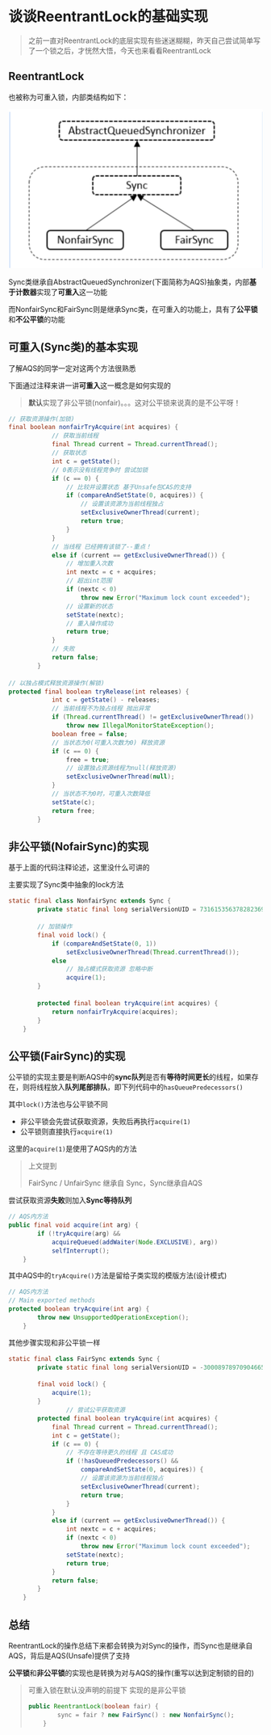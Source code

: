 # 谈谈ReentrantLock的基础实现

> 之前一直对ReentrantLock的底层实现有些迷迷糊糊，昨天自己尝试简单写了一个锁之后，才恍然大悟，今天也来看看ReentrantLock

## ReentrantLock

也被称为可重入锁，内部类结构如下：

![](../img/ReentrantLock.png)

Sync类继承自AbstractQueuedSynchronizer(下面简称为AQS)抽象类，内部**基于计数器**实现了**可重入**这一功能

而NonfairSync和FairSync则是继承Sync类，在可重入的功能上，具有了**公平锁**和**不公平锁**的功能

## 可重入(Sync类)的基本实现

了解AQS的同学一定对这两个方法很熟悉

下面通过注释来讲一讲**可重入**这一概念是如何实现的

> **默认**实现了非公平锁(nonfair)。。。这对公平锁来说真的是不公平呀！

```java
// 获取资源操作(加锁)
final boolean nonfairTryAcquire(int acquires) {
            // 获取当前线程
            final Thread current = Thread.currentThread();
            // 获取状态  
            int c = getState();
            // 0表示没有线程竞争时 尝试加锁
            if (c == 0) {
              	// 比较并设置状态 基于Unsafe包CAS的支持
                if (compareAndSetState(0, acquires)) {
                  	// 设置该资源为当前线程独占
                    setExclusiveOwnerThread(current);
                    return true;
                }
            }
            // 当线程 已经拥有该锁了--重点！
            else if (current == getExclusiveOwnerThread()) {
              	// 增加重入次数
                int nextc = c + acquires;
                // 超出int范围
                if (nextc < 0) 
                    throw new Error("Maximum lock count exceeded");
              	// 设置新的状态
                setState(nextc);
                // 重入操作成功
                return true;
            }
            // 失败
            return false;
        }

// 以独占模式释放资源操作(解锁)
protected final boolean tryRelease(int releases) {
            int c = getState() - releases;
            // 当前线程不为独占线程 抛出异常
            if (Thread.currentThread() != getExclusiveOwnerThread())
                throw new IllegalMonitorStateException();
            boolean free = false;
  			// 当状态为0(可重入次数为0) 释放资源
            if (c == 0) {
                free = true;
              	// 设置独占资源线程为null(释放资源)
                setExclusiveOwnerThread(null);
            }
  			// 当状态不为0时，可重入次数降低
            setState(c);
            return free;
        }
```



## 非公平锁(NofairSync)的实现

基于上面的代码注释论述，这里没什么可讲的

主要实现了Sync类中抽象的lock方法

```java
static final class NonfairSync extends Sync {
        private static final long serialVersionUID = 7316153563782823691L;

        // 加锁操作
        final void lock() {
            if (compareAndSetState(0, 1))
                setExclusiveOwnerThread(Thread.currentThread());
            else
              	// 独占模式获取资源 忽略中断
                acquire(1);
        }

        protected final boolean tryAcquire(int acquires) {
            return nonfairTryAcquire(acquires);
        }
    }
```



## 公平锁(FairSync)的实现

公平锁的实现主要是判断AQS中的**sync队列**是否有**等待时间更长**的线程，如果存在，则将线程放入**队列尾部排队**，即下列代码中的`hasQueuePredecessors()`

其中`lock()`方法也与公平锁不同

- 非公平锁会先尝试获取资源，失败后再执行`acquire(1)`
- 公平锁则直接执行`acquire(1)`

这里的`acquire(1)`是使用了AQS内的方法

> 上文提到
>
> FairSync / UnfairSync 继承自 Sync，Sync继承自AQS

尝试获取资源**失败**则加入**Sync等待队列**

```java
// AQS内方法
public final void acquire(int arg) {
        if (!tryAcquire(arg) &&
            acquireQueued(addWaiter(Node.EXCLUSIVE), arg))
            selfInterrupt();
    }
```

其中AQS中的`tryAcquire()`方法是留给子类实现的模版方法(设计模式)

```java
// AQS内方法
// Main exported methods
protected boolean tryAcquire(int arg) {
        throw new UnsupportedOperationException();
    }
```

其他步骤实现和非公平锁一样

```java
static final class FairSync extends Sync {
        private static final long serialVersionUID = -3000897897090466540L;

        final void lock() {
            acquire(1);
        }
				// 尝试公平获取资源
        protected final boolean tryAcquire(int acquires) {
            final Thread current = Thread.currentThread();
            int c = getState();
            if (c == 0) {
              	// 不存在等待更久的线程 且 CAS成功
                if (!hasQueuedPredecessors() &&
                    compareAndSetState(0, acquires)) {
                  	// 设置该资源为当前线程独占
                    setExclusiveOwnerThread(current);
                    return true;
                }
            }
            else if (current == getExclusiveOwnerThread()) {
                int nextc = c + acquires;
                if (nextc < 0)
                    throw new Error("Maximum lock count exceeded");
                setState(nextc);
                return true;
            }
            return false;
        }
    }
```

## 总结

ReentrantLock的操作总结下来都会转换为对Sync的操作，而Sync也是继承自AQS，背后是AQS(Unsafe)提供了支持



**公平锁**和**非公平锁**的实现也是转换为对与AQS的操作(重写以达到定制锁的目的)



> 可重入锁在默认没声明的前提下 实现的是非公平锁
>
> ```java
> public ReentrantLock(boolean fair) {
>         sync = fair ? new FairSync() : new NonfairSync();
>     }
> ```

